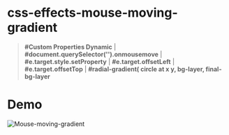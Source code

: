 # css-effects-mouse-moving-gradient

> **#Custom Properties Dynamic** | **#document.querySelector('').onmousemove** | **#e.target.style.setProperty** | **#e.target.offsetLeft** | **#e.target.offsetTop** | **#radial-gradient( circle at x y, bg-layer, final-bg-layer** 

# Demo
<img src="images/demo.gif" alt="Mouse-moving-gradient">